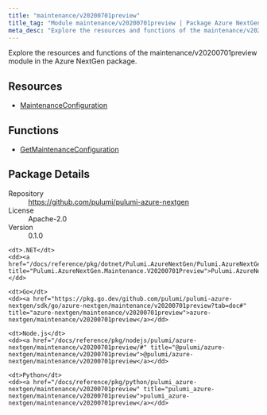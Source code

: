 ```yaml
---
title: "maintenance/v20200701preview"
title_tag: "Module maintenance/v20200701preview | Package Azure NextGen"
meta_desc: "Explore the resources and functions of the maintenance/v20200701preview module in the Azure NextGen package."
---
```


<!-- WARNING: this file was generated by Pulumi Docs Generator. -->
<!-- Do not edit by hand unless you're certain you know what you are doing! -->

Explore the resources and functions of the maintenance/v20200701preview module in the Azure NextGen package.

<h2 id="resources">Resources</h2>
<ul class="api">
    <li><a href="maintenanceconfiguration" title="MaintenanceConfiguration"><span class="symbol resource"></span>MaintenanceConfiguration</a></li>
</ul>

<h2 id="functions">Functions</h2>
<ul class="api">
    <li><a href="getmaintenanceconfiguration" title="GetMaintenanceConfiguration"><span class="symbol function"></span>GetMaintenanceConfiguration</a></li>
</ul>

<h2 id="package-details">Package Details</h2>
<dl class="package-details">
	<dt>Repository</dt>
	<dd><a href="https://github.com/pulumi/pulumi-azure-nextgen">https://github.com/pulumi/pulumi-azure-nextgen</a></dd>
	<dt>License</dt>
	<dd>Apache-2.0</dd>
	<dt>Version</dt>
	<dd>0.1.0</dd>
</dl>



<dl class="tabular">

    <dt>.NET</dt>
    <dd><a href="/docs/reference/pkg/dotnet/Pulumi.AzureNextGen/Pulumi.AzureNextGen.Maintenance.V20200701Preview.html" title="Pulumi.AzureNextGen.Maintenance.V20200701Preview">Pulumi.AzureNextGen.Maintenance.V20200701Preview</a></dd>

    <dt>Go</dt>
    <dd><a href="https://pkg.go.dev/github.com/pulumi/pulumi-azure-nextgen/sdk/go/azure-nextgen/maintenance/v20200701preview?tab=doc#" title="azure-nextgen/maintenance/v20200701preview">azure-nextgen/maintenance/v20200701preview</a></dd>

    <dt>Node.js</dt>
    <dd><a href="/docs/reference/pkg/nodejs/pulumi/azure-nextgen/maintenance/v20200701preview/#" title="@pulumi/azure-nextgen/maintenance/v20200701preview">@pulumi/azure-nextgen/maintenance/v20200701preview</a></dd>

    <dt>Python</dt>
    <dd><a href="/docs/reference/pkg/python/pulumi_azure-nextgen/maintenance/v20200701preview" title="pulumi_azure-nextgen/maintenance/v20200701preview">pulumi_azure-nextgen/maintenance/v20200701preview</a></dd>

</dl>

